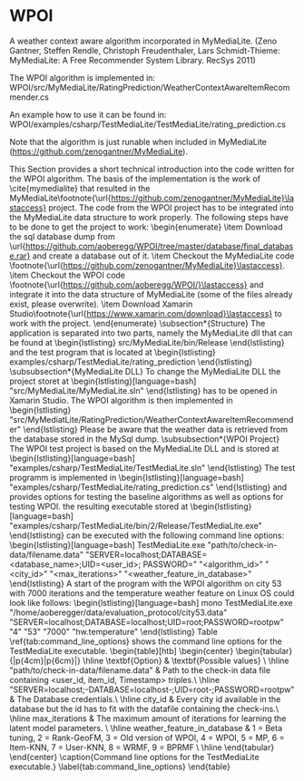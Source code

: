 # WPOI

A weather context aware algorithm incorporated in MyMediaLite. (Zeno Gantner, Steffen Rendle, Christoph Freudenthaler, Lars Schmidt-Thieme:
MyMediaLite: A Free Recommender System Library. RecSys 2011)

The WPOI algorithm is implemented in:
WPOI/src/MyMediaLite/RatingPrediction/WeatherContextAwareItemRecommender.cs

An example how to use it can be found in:
WPOI/examples/csharp/TestMediaLite/TestMediaLite/rating_prediction.cs

Note that the algorithm is just runable when included in MyMediaLite (https://github.com/zenogantner/MyMediaLite).


This Section provides a short technical introduction into the code written for the WPOI algorithm. The basis of the implementation is the work of \cite{mymedialite} that resulted in the MyMediaLite\footnote{\url{https://github.com/zenogantner/MyMediaLite}\lastaccess}  project. The code from the WPOI project has to be integrated into the MyMediaLite data structure to work properly. The following steps have to be done to get the project to work:
\begin{enumerate}
\item Download the sql database dump from \url{https://github.com/aoberegg/WPOI/tree/master/database/final_database.rar} and create a database out of it. 
\item Checkout the MyMediaLite code \footnote{\url{https://github.com/zenogantner/MyMediaLite}\lastaccess}.
\item Checkout the WPOI code \footnote{\url{https://github.com/aoberegg/WPOI/}\lastaccess} and integrate it into the data structure of MyMediaLite (some of the files already exist, please overwrite).
\item Download Xamarin Studio\footnote{\url{https://www.xamarin.com/download}\lastaccess} to work with the project.
\end{enumerate}
\subsection*{Structure}
The application is separated into two parts, namely the MyMediaLite dll that can be found at 
\begin{lstlisting}
src/MyMediaLite/bin/Release
\end{lstlisting}
and the test program that is located at 
\begin{lstlisting}
examples/csharp/TestMediaLite/rating_prediction
\end{lstlisting}
\subsubsection*{MyMediaLite DLL}
To change the MyMediaLite DLL the project storet at 
\begin{lstlisting}[language=bash]
"src/MyMediaLite/MyMediaLite.sln"
\end{lstlisting}
has to be opened in Xamarin Studio. The WPOI algorithm is then implemented in 
\begin{lstlisting}
"src/MyMediatLite/RatingPrediction/WeatherContextAwareItemRecommender"
\end{lstlisting}
Please be aware that the weather data is retrieved from the database stored in the MySql dump.
\subsubsection*{WPOI Project}
The WPOI test project is based on the MyMediaLite DLL and is stored at 
\begin{lstlisting}[language=bash]
"examples/csharp/TestMediaLite/TestMediaLite.sln"
\end{lstlisting}
The test programm is implemented in 
\begin{lstlisting}[language=bash]
"examples/csharp/TestMediaLite/rating\_prediction.cs"
\end{lstlisting}
and provides options for testing the baseline algorithms as well as options for testing WPOI. the resulting executable stored at 
\begin{lstlisting}[language=bash]
"examples/csharp/TestMediaLite/bin/2/Release/TestMediaLite.exe"
\end{lstlisting}
can be executed with the following command line options:
\begin{lstlisting}[language=bash]
TestMediaLite.exe "path/to/check-in-data/filename.data" 
"SERVER=localhost;DATABASE=<database_name>;UID=<user_id>;
PASSWORD=<password>"
"<algorithm_id>"
"<city_id>"
"<max_iterations>"
"<weather_feature_in_database>"
\end{lstlisting}
A start of the program with the WPOI algorithm on city 53 with 7000 iterations and the temperature weather feature on Linux OS could look like follows:
\begin{lstlisting}[language=bash]
mono TestMediaLite.exe 
"/home/aoberegger/data/evaluation_protocol/city53.data" 
"SERVER=localhost;DATABASE=localhost;UID=root;PASSWORD=rootpw"
"4" "53" "7000" "hw.temperature"
\end{lstlisting}
Table \ref{tab:command_line_options} shows the command line options for the TestMediaLite executable.
\begin{table}[htb]
\begin{center}
\begin{tabular}{|p{4cm}|p{6cm}|}
\hline 
\textbf{Option} & \textbf{Possible values} \\ 
\hline 
"path/to/check-in-data/filename.data" & Path to the check-in data file containing <user\_id, item\_id, Timestamp> triples.\\
\hline 
"SERVER=localhost;\-DATABASE=localhost\-;UID=root\-;PASSWORD=rootpw"  &  The Database credentials.\\ 
\hline
city\_id &  Every city id available in the database but the id has to fit with the datafile containing the check-ins.\\ 
\hline 
max\_iterations & The maximum amount of iterations for learning the latent model parameters. \\ 
\hline 
weather\_feature\_in\_database & 1 = Beta tuning, 2 = Rank-GeoFM, 3 = Old version of WPOI, 4 = WPOI, 5 = MP, 6 = Item-KNN, 7 = User-KNN, 8 = WRMF, 9 = BPRMF \\
\hline 
\end{tabular} 
\end{center}
\caption{Command line options for the TestMediaLite executable.}
\label{tab:command_line_options}
\end{table}

